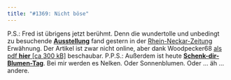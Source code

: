 ```yaml
---
title: "#1369: Nicht böse"
---
```


P.S.:
Fred ist übrigens jetzt berühmt. Denn die wundertolle und unbedingt zu besuchende <a href="www.fonflatter.de/ausstellung"><strong>Ausstellung</strong></a> fand gestern in der <a href="http://www.rnz.de/" tagret="_blank">Rhein-Neckar-Zeitung</a> Erwähnung. Der Artikel ist zwar nicht online, aber dank Woodpecker68 
<a href="http://www.fonflatter.de/dateien/RNZ_Flatter.pdf">als pdf  <strong>hier</strong> [ca 300 kB]</a>
beschaubar.
P.P.S.: 
Außerdem ist heute <a href="http://www.fonflatter.de/kalender"><strong>Schenk-dir-Blumen-Tag</strong></a>. Bei mir werden es Nelken. Oder Sonnenblumen. Oder ... äh ... andere.

